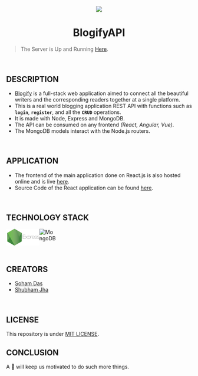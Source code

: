 <p align="center">
  <img width="500px" align="center" src="https://user-images.githubusercontent.com/63443481/146213069-9436b85a-1d47-4e3e-8fa8-a813e642cccf.png" />
  <h1 align="center">BlogifyAPI</h1>
  
</p>

 

> The Server is Up and Running [Here](https://obscure-shelf-45797.herokuapp.com/).

<br />


## DESCRIPTION
- [Blogify](https://shubhamjha25.github.io/Blogify/) is a full-stack web application aimed to connect all the beautiful writers and the corresponding readers together at a single platform. 
- This is a real world blogging application REST API with functions such as **`login`**, **`register`**, and all the **`CRUD`** operations. 
- It is made with Node, Express and MongoDB. <br />
- The API can be consumed on any frontend *(React, Angular, Vue)*. <br />
- The MongoDB models interact with the Node.js routers. <br />

<br />

## APPLICATION
- The frontend of the main application done on React.js is also hosted online and is live [here](https://shubhamjha25.github.io/Blogify/).
- Source Code of the React application can be found [here](https://github.com/shubhamjha25/Blogify). 

<br />

## TECHNOLOGY STACK
<img alt="NodeJS" align="left" width="45px" src="https://raw.githubusercontent.com/github/explore/80688e429a7d4ef2fca1e82350fe8e3517d3494d/topics/nodejs/nodejs.png" />
<img alt="Express" align="left" width="45px" src="https://raw.githubusercontent.com/github/explore/80688e429a7d4ef2fca1e82350fe8e3517d3494d/topics/express/express.png" />
<img alt="MongoDB" align="left" width="45px" src="https://camo.githubusercontent.com/a0d02fe62cb8dc0a2333089ccb22b78f5c7245178db0edd453a583b302ef3c61/68747470733a2f2f74682e62696e672e636f6d2f74682f69642f4f49502e6e70626147564f7342632d4b566d415375434c48684148614a533f7069643d4170692672733d31" />

<br /><br /><br /><br />

## CREATORS
- [Soham Das](https://github.com/Soham2020)
- [Shubham Jha](https://github.com/shubhamjha25)

<br />

## LICENSE
This repository is under <a href="https://opensource.org/licenses/MIT">MIT LICENSE</a>.

## CONCLUSION
A 🌟 will keep us motivated to do such more things.
